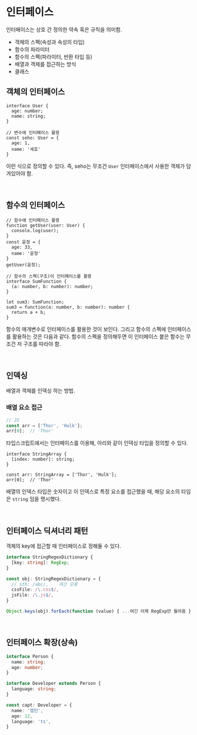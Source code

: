 # 인터페이스

인터페이스는 상호 간 정의한 약속 혹은 규칙을 의미함. 

- 객체의 스펙(속성과 속성의 타입)
- 함수의 파라미터
- 함수의 스펙(파라미터, 반환 타입 등)
- 배열과 객체를 접근하는 방식
- 클래스

## 객체의 인터페이스

```tsx
interface User {
  age: number;
  name: string;
}

// 변수에 인터페이스 활용
const seho: User = {
  age: 1,
  name: '세호'
}
```

이런 식으로 정의할 수 있다. 즉, seho는 무조건 `User` 인터페이스에서 사용한 객체가 담겨있어야 함.

<br/>

## 함수의 인터페이스

```tsx
// 함수에 인터페이스 활용
function getUser(user: User) {
  console.log(user);
}
const 윤정 = {
  age: 33,
  name: '윤정'
}
getUser(윤정);

// 함수의 스펙(구조)이 인터페이스를 활용
interface SumFunction {
  (a: number, b: number): number;
}

let sum3: SumFunction;
sum3 = function(a: number, b: number): number {
  return a + b;
}
```

함수의 매개변수로 인터페이스를 활용한 것이 보인다. 그리고 함수의 스펙에 인터페이스를 활용하는 것은 다음과 같다. 함수의 스펙을 정의해두면 이 인터페이스 붙은 함수는 무조건 저 구조를 따라야 함.

<br/>

## 인덱싱

배열과 객체를 인덱싱 하는 방법.

### 배열 요소 접근

```js
// JS
const arr = ['Thor', 'Hulk'];
arr[0];  // 'Thor'
```

타입스크립트에서는 인터페이스를 이용해, 아리와 같이 인덱싱 타입을 정의할 수 있다.

```tsx
interface StringArray {
  [index: number]: string;
}

const arr: StringArray = ['Thor', 'Hulk'];
arr[0];  // 'Thor'
```

배열의 인덱스 타입은 숫자이고 이 인덱스로 특정 요소를 접근했을 때, 해당 요소의 타임은 `string` 임을 명시했다.

<br/>

## 인터페이스 딕셔너리 패턴

객체의 key에 접근할 때 인터페이스로 정해둘 수 있다.

```typescript
interface StringRegexDictionary {
  [key: string]: RegExp;
}

const obj: StringRegexDictionary = {
  // sth: /abc/,    여긴 오류
  cssFile: /\.css$/,
  jsFile: /\.js$/,
}

Object.keys(obj).forEach(function (value) { ...여긴 이제 RegExp만 들어옴 });
```

<br/>

## 인터페이스 확장(상속)

```typescript
interface Person {
  name: string;
  age: number;
}

interface Developer extends Person {
  language: string;
}

const capt: Developer = {
  name: '캡틴',
  age: 12,
  language: 'ts',
}
```



